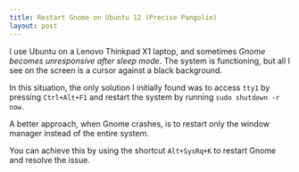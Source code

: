 ```yaml
---
title: Restart Gnome on Ubuntu 12 (Precise Pangolin)
layout: post
---
```


I use Ubuntu on a Lenovo Thinkpad X1 laptop, and sometimes *Gnome becomes unresponsive after sleep mode*. The system is functioning, but all I see on the screen is a cursor against a black background.

In this situation, the only solution I initially found was to access `tty1` by pressing `Ctrl+Alt+F1` and restart the system by running `sudo shutdown -r now`.

A better approach, when Gnome crashes, is to restart only the window manager instead of the entire system.

You can achieve this by using the shortcut `Alt+SysRq+K` to restart Gnome and resolve the issue.
